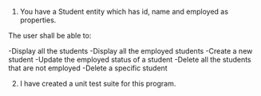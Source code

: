 1. You have a Student entity which has id, name and employed as properties.

The user shall be able to:

-Display all the students
-Display all the employed students
-Create a new student
-Update the employed status of a student
-Delete all the students that are not employed
-Delete a specific student

2. I have created a unit test suite for this program.
